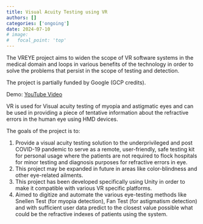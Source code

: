 ```yaml
---
title: Visual Acuity Testing using VR
authors: []
categories: ['ongoing']
date: 2024-07-10
# image:
#   focal_point: 'top'
---
```


The VREYE project aims to widen the scope of VR software systems in the medical domain and loops in various benefits of the technology in order to solve the problems that persist in the scope of testing and detection.

The project is partially funded by Google (GCP credits).

Demo: [YouTube Video](https://www.youtube.com/watch?v=NlqTsSvGoLY)

<!--more-->

VR is used for Visual acuity testing of myopia and astigmatic eyes and can be used in providing a piece of tentative information about the refractive errors in the human eye using HMD devices.

The goals of the project is to:

1. Provide a visual acuity testing solution to the underprivileged and post COVID-19 pandemic to serve as a remote, user-friendly, safe testing kit for personal usage where the patients are not required to flock hospitals for minor testing and diagnosis purposes for refractive errors in eye.
2. This project may be expanded in future in areas like color-blindness and other eye-related ailments.
3. This project has been developed specifically using Unity in order to make it compatible with various VR specific platforms.
4. Aimed to digitize and automate the various eye-testing methods like Snellen Test (for myopia detection), Fan Test (for astigmatism detection) and with sufficient user data predict to the closest value possible what could be the refractive indexes of patients using the system.

